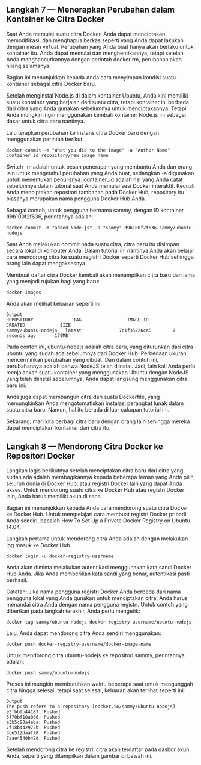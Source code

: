 ## Langkah 7 — Menerapkan Perubahan dalam Kontainer ke Citra Docker
Saat Anda memulai suatu citra Docker, Anda dapat menciptakan, memodifikasi, dan menghapus berkas seperti yang Anda dapat lakukan dengan mesin virtual. Perubahan yang Anda buat hanya akan berlaku untuk kontainer itu. Anda dapat memulai dan menghentikannya, tetapi setelah Anda menghancurkannya dengan perintah docker rm, perubahan akan hilang selamanya.

Bagian ini menunjukkan kepada Anda cara menyimpan kondisi suatu kontainer sebagai citra Docker baru.

Setelah menginstal Node.js di dalam kontainer Ubuntu, Anda kini memiliki suatu kontainer yang berjalan dari suatu citra, tetapi kontainer ini berbeda dari citra yang Anda gunakan sebelumnya untuk menciptakannya. Tetapi Anda mungkin ingin menggunakan kembali kontainer Node.js ini sebagai dasar untuk citra baru nantinya.

Lalu terapkan perubahan ke instans citra Docker baru dengan menggunakan perintah berikut.
```terminal
docker commit -m "What you did to the image" -a "Author Name" container_id repository/new_image_name
``` 
Switch -m adalah untuk pesan penerapan yang membantu Anda dan orang lain untuk mengetahui perubahan yang Anda buat, sedangkan -a digunakan untuk menentukan penulisnya. container_id adalah hal yang Anda catat sebelumnya dalam tutorial saat Anda memulai sesi Docker interaktif. Kecuali Anda menciptakan repositori tambahan pada Docker Hub, repository itu biasanya merupakan nama pengguna Docker Hub Anda.

Sebagai contoh, untuk pengguna bernama sammy, dengan ID kontainer d9b100f2f636, perintahnya adalah:
```terminal
docker commit -m "added Node.js" -a "sammy" d9b100f2f636 sammy/ubuntu-nodejs
``` 
Saat Anda melakukan commit pada suatu citra, citra baru itu disimpan secara lokal di komputer Anda. Dalam tutorial ini nantinya Anda akan belajar cara mendorong citra ke suatu registri Docker seperti Docker Hub sehingga orang lain dapat mengaksesnya.

Membuat daftar citra Docker kembali akan menampilkan citra baru dan lama yang menjadi rujukan bagi yang baru:
``` terminal
docker images
```
Anda akan melihat keluaran seperti ini:
```
Output
REPOSITORY               TAG                 IMAGE ID            CREATED             SIZE
sammy/ubuntu-nodejs   latest              7c1f35226ca6        7 seconds ago       179MB
```

Pada contoh ini, ubuntu-nodejs adalah citra baru, yang diturunkan dari citra ubuntu yang sudah ada sebelumnya dari Docker Hub. Perbedaan ukuran mencerminkan perubahan yang dibuat. Dan dalam contoh ini, perubahannya adalah bahwa NodeJS telah diinstal. Jadi, lain kali Anda perlu menjalankan suatu kontainer yang menggunakan Ubuntu dengan NodeJS yang telah diinstal sebelumnya, Anda dapat langsung menggunakan citra baru ini.

Anda juga dapat membangun citra dari suatu Dockerfile, yang memungkinkan Anda mengotomatiskan instalasi perangkat lunak dalam suatu citra baru. Namun, hal itu berada di luar cakupan tutorial ini.

Sekarang, mari kita berbagi citra baru dengan orang lain sehingga mereka dapat menciptakan kontainer dari citra itu.

## Langkah 8 — Mendorong Citra Docker ke Repositori Docker
Langkah logis berikutnya setelah menciptakan citra baru dari citra yang sudah ada adalah membagikannya kepada beberapa teman yang Anda pilih, seluruh dunia di Docker Hub, atau registri Docker lain yang dapat Anda akses. Untuk mendorong suatu citra ke Docker Hub atau registri Docker lain, Anda harus memiliki akun di sana.

Bagian ini menunjukkan kepada Anda cara mendorong suatu citra Docker ke Docker Hub. Untuk mempelajari cara membuat registri Docker pribadi Anda sendiri, bacalah How To Set Up a Private Docker Registry on Ubuntu 14.04.

Langkah pertama untuk mendorong citra Anda adalah dengan melakukan log masuk ke Docker Hub.
```
docker login -u docker-registry-username
``` 
Anda akan diminta melakukan autentikasi menggunakan kata sandi Docker Hub Anda. Jika Anda memberikan kata sandi yang benar, autentikasi pasti berhasil.

Catatan: Jika nama pengguna registri Docker Anda berbeda dari nama pengguna lokal yang Anda gunakan untuk menciptakan citra, Anda harus menandai citra Anda dengan nama pengguna registri. Untuk contoh yang diberikan pada langkah terakhir, Anda perlu mengetik:
```
docker tag sammy/ubuntu-nodejs docker-registry-username/ubuntu-nodejs
``` 
Lalu, Anda dapat mendorong citra Anda sendiri menggunakan:
```
docker push docker-registry-username/docker-image-name
``` 
Untuk mendorong citra ubuntu-nodejs ke repositori sammy, perintahnya adalah:
```
docker push sammy/ubuntu-nodejs
``` 
Proses ini mungkin membutuhkan waktu beberapa saat untuk mengunggah citra hingga selesai, tetapi saat selesai, keluaran akan terlihat seperti ini:
```
Output
The push refers to a repository [docker.io/sammy/ubuntu-nodejs]
e3fbbfb44187: Pushed
5f70bf18a086: Pushed
a3b5c80a4eba: Pushed
7f18b442972b: Pushed
3ce512daaf78: Pushed
7aae4540b42d: Pushed
```
Setelah mendorong citra ke registri, citra akan terdaftar pada dasbor akun Anda, seperti yang ditampilkan dalam gambar di bawah ini.

